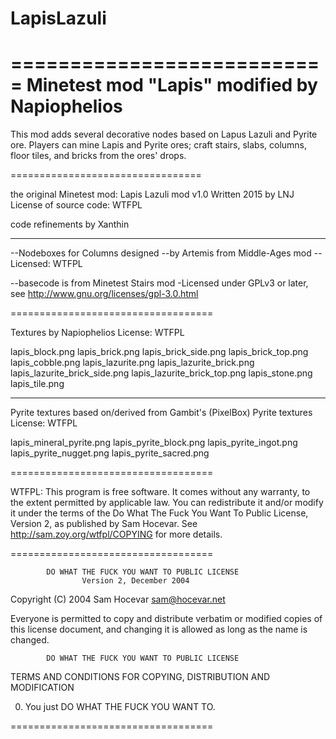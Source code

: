 # LapisLazuli


===========================
Minetest mod "Lapis"
modified by Napiophelios
===========================

This mod adds several decorative nodes
based on Lapus Lazuli and Pyrite ore.
Players can mine Lapis and Pyrite ores;
craft stairs, slabs, columns, floor tiles, and bricks
from the ores' drops.

=================================

the original Minetest mod:
Lapis Lazuli mod v1.0
Written 2015 by LNJ
License of source code:
WTFPL

code refinements by Xanthin

------------------------------------

--Nodeboxes for Columns designed
--by Artemis from Middle-Ages mod
--Licensed: WTFPL

--basecode is from Minetest Stairs mod
-Licensed under GPLv3 or later,
see http://www.gnu.org/licenses/gpl-3.0.html

===================================

Textures by Napiophelios
License: WTFPL

lapis_block.png
lapis_brick.png
lapis_brick_side.png
lapis_brick_top.png
lapis_cobble.png
lapis_lazurite.png
lapis_lazurite_brick.png
lapis_lazurite_brick_side.png
lapis_lazurite_brick_top.png
lapis_stone.png
lapis_tile.png

------------------------------------

Pyrite textures based on/derived from Gambit's (PixelBox) Pyrite textures
License: WTFPL

lapis_mineral_pyrite.png
lapis_pyrite_block.png
lapis_pyrite_ingot.png
lapis_pyrite_nugget.png
lapis_pyrite_sacred.png

===================================

WTFPL:
This program is free software. It comes without any warranty, to
the extent permitted by applicable law. You can redistribute it
and/or modify it under the terms of the Do What The Fuck You Want
To Public License, Version 2, as published by Sam Hocevar. See
http://sam.zoy.org/wtfpl/COPYING for more details.

===================================

            DO WHAT THE FUCK YOU WANT TO PUBLIC LICENSE
                    Version 2, December 2004

 Copyright (C) 2004 Sam Hocevar <sam@hocevar.net>

 Everyone is permitted to copy and distribute verbatim or modified
 copies of this license document, and changing it is allowed as long
 as the name is changed.

            DO WHAT THE FUCK YOU WANT TO PUBLIC LICENSE
   TERMS AND CONDITIONS FOR COPYING, DISTRIBUTION AND MODIFICATION

  0. You just DO WHAT THE FUCK YOU WANT TO.

===================================
